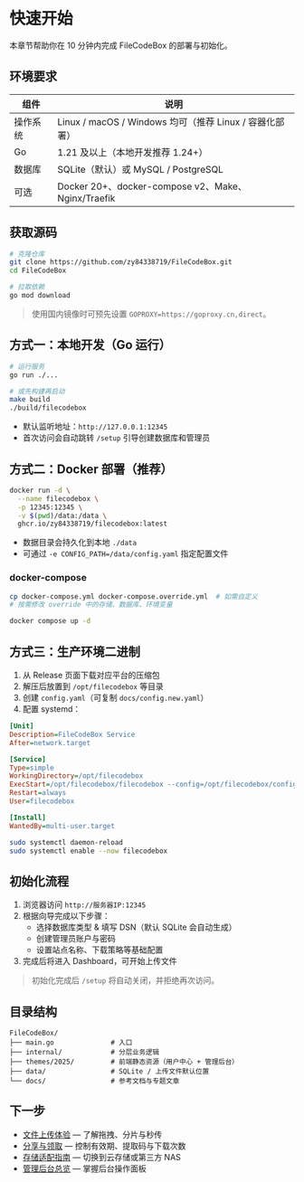 # 快速开始

本章节帮助你在 10 分钟内完成 FileCodeBox 的部署与初始化。

## 环境要求

| 组件 | 说明 |
| --- | --- |
| 操作系统 | Linux / macOS / Windows 均可（推荐 Linux / 容器化部署） |
| Go | 1.21 及以上（本地开发推荐 1.24+） |
| 数据库 | SQLite（默认）或 MySQL / PostgreSQL |
| 可选 | Docker 20+、docker-compose v2、Make、Nginx/Traefik |

## 获取源码

```bash
# 克隆仓库
git clone https://github.com/zy84338719/FileCodeBox.git
cd FileCodeBox

# 拉取依赖
go mod download
```

> 使用国内镜像时可预先设置 `GOPROXY=https://goproxy.cn,direct`。

## 方式一：本地开发（Go 运行）

```bash
# 运行服务
go run ./...

# 或先构建再启动
make build
./build/filecodebox
```

- 默认监听地址：`http://127.0.0.1:12345`
- 首次访问会自动跳转 `/setup` 引导创建数据库和管理员

## 方式二：Docker 部署（推荐）

```bash
docker run -d \
  --name filecodebox \
  -p 12345:12345 \
  -v $(pwd)/data:/data \
  ghcr.io/zy84338719/filecodebox:latest
```

- 数据目录会持久化到本地 `./data`
- 可通过 `-e CONFIG_PATH=/data/config.yaml` 指定配置文件

### docker-compose

```bash
cp docker-compose.yml docker-compose.override.yml  # 如需自定义
# 按需修改 override 中的存储、数据库、环境变量

docker compose up -d
```

## 方式三：生产环境二进制

1. 从 Release 页面下载对应平台的压缩包
2. 解压后放置到 `/opt/filecodebox` 等目录
3. 创建 `config.yaml`（可复制 `docs/config.new.yaml`）
4. 配置 systemd：

```ini
[Unit]
Description=FileCodeBox Service
After=network.target

[Service]
Type=simple
WorkingDirectory=/opt/filecodebox
ExecStart=/opt/filecodebox/filecodebox --config=/opt/filecodebox/config.yaml
Restart=always
User=filecodebox

[Install]
WantedBy=multi-user.target
```

```bash
sudo systemctl daemon-reload
sudo systemctl enable --now filecodebox
```

## 初始化流程

1. 浏览器访问 `http://服务器IP:12345`
2. 根据向导完成以下步骤：
   - 选择数据库类型 & 填写 DSN（默认 SQLite 会自动生成）
   - 创建管理员账户与密码
   - 设置站点名称、下载策略等基础配置
3. 完成后将进入 Dashboard，可开始上传文件

> 初始化完成后 `/setup` 将自动关闭，并拒绝再次访问。

## 目录结构

```
FileCodeBox/
├── main.go              # 入口
├── internal/            # 分层业务逻辑
├── themes/2025/         # 前端静态资源（用户中心 + 管理后台）
├── data/                # SQLite / 上传文件默认位置
└── docs/                # 参考文档与专题文章
```

## 下一步

- [文件上传体验](./upload.md) — 了解拖拽、分片与秒传
- [分享与领取](./share.md) — 控制有效期、提取码与下载次数
- [存储适配指南](./storage.md) — 切换到云存储或第三方 NAS
- [管理后台总览](./management.md) — 掌握后台操作面板
